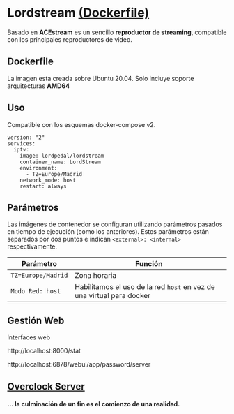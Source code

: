 # Lordstream [(Dockerfile)](https://github.com/Lordpedal/Lordstream)

Basado en **ACEstream** es un sencillo **reproductor de streaming**, compatible con los principales reproductores de video.

## Dockerfile

La imagen esta creada sobre Ubuntu 20.04. Solo incluye soporte arquitecturas **AMD64**

## Uso

Compatible con los esquemas docker-compose v2.

```
version: "2"
services:
  iptv:
    image: lordpedal/lordstream
    container_name: LordStream
    environment:
      - TZ=Europe/Madrid
    network_mode: host
    restart: always
```

## Parámetros

Las imágenes de contenedor se configuran utilizando parámetros pasados en tiempo de ejecución (como los anteriores). 
Estos parámetros están separados por dos puntos e indican ``<external>: <internal>`` respectivamente. 

| Parámetro | Función |
| ------ | ------ |
| ``TZ=Europe/Madrid`` | Zona horaria |
| ``Modo Red: host`` | Habilitamos el uso de la red ``host`` en vez de una virtual para docker |

## Gestión Web

Interfaces web

http://localhost:8000/stat

http://localhost:6878/webui/app/password/server

## [Overclock Server](https://lordpedal.github.io)

#### ... la culminación de un fin es el comienzo de una realidad.
